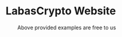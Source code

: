 # LabasCrypto Website


&nbsp; &nbsp; &nbsp; &nbsp; Above provided examples are free to us

<!-- * **Details-** Missing data set. Access to data set can be provided upon request -->
